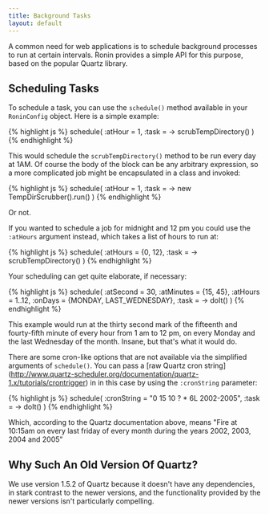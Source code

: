 ```yaml
---
title: Background Tasks
layout: default
---
```


A common need for web applications is to schedule background processes to run at certain
intervals.  Ronin provides a simple API for this purpose, based on the popular Quartz
library.

## Scheduling Tasks

To schedule a task, you can use the `schedule()` method available in your `RoninConfig`
object.  Here is a simple example:

{% highlight js %}
	schedule( :atHour = 1, :task = \-> scrubTempDirectory() )
{% endhighlight %}

This would schedule the `scrubTempDirectory()` method to be run every day at 1AM.  Of course the
body of the block can be any arbitrary expression, so a more complicated job might be encapsulated
in a class and invoked:

{% highlight js %}
	schedule( :atHour = 1, :task = \-> new TempDirScrubber().run() )
{% endhighlight %}

Or not.

If you wanted to schedule a job for midnight and 12 pm you could use the `:atHours` argument instead,
which takes a list of hours to run at:

{% highlight js %}
	schedule( :atHours = {0, 12}, :task = \-> scrubTempDirectory() )
{% endhighlight %}

Your scheduling can get quite elaborate, if necessary:

{% highlight js %}
	schedule( :atSecond = 30, :atMinutes = {15, 45}, :atHours = 1..12,
              :onDays = {MONDAY, LAST_WEDNESDAY}, :task = \-> doIt() )
{% endhighlight %}

This example would run at the thirty second mark of the fifteenth and fourty-fifth minute of every hour
from 1 am to 12 pm, on every Monday and the last Wednesday of the month.  Insane, but that's what
it would do.

There are some cron-like options that are not available via the simplified arguments of
`schedule()`.  You can pass a [raw Quartz cron string] (http://www.quartz-scheduler.org/documentation/quartz-1.x/tutorials/crontrigger)
in in this case by using the `:cronString` parameter:

{% highlight js %}
	schedule( :cronString = "0 15 10 ? * 6L 2002-2005", :task = \-> doIt() )
{% endhighlight %}

Which, according to the Quartz documentation above, means "Fire at 10:15am on every last 
friday of every month during the years 2002, 2003, 2004 and 2005"

## Why Such An Old Version Of Quartz?

We use version 1.5.2 of Quartz because it doesn't have any dependencies, in stark contrast to the 
newer versions, and the functionality provided by the newer versions isn't particularly compelling.
